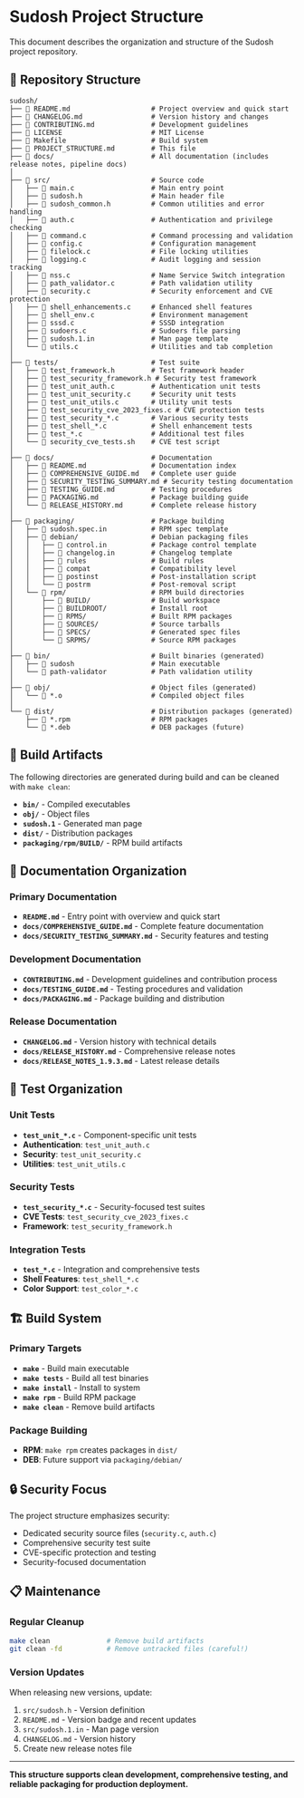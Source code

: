 # Sudosh Project Structure

This document describes the organization and structure of the Sudosh project repository.

## 📁 Repository Structure

```
sudosh/
├── 📄 README.md                    # Project overview and quick start
├── 📄 CHANGELOG.md                 # Version history and changes
├── 📄 CONTRIBUTING.md              # Development guidelines
├── 📄 LICENSE                      # MIT License
├── 📄 Makefile                     # Build system
├── 📄 PROJECT_STRUCTURE.md         # This file
├── 📂 docs/                        # All documentation (includes release notes, pipeline docs)
│
├── 📂 src/                         # Source code
│   ├── 📄 main.c                   # Main entry point
│   ├── 📄 sudosh.h                 # Main header file
│   ├── 📄 sudosh_common.h          # Common utilities and error handling
│   ├── 📄 auth.c                   # Authentication and privilege checking
│   ├── 📄 command.c                # Command processing and validation
│   ├── 📄 config.c                 # Configuration management
│   ├── 📄 filelock.c               # File locking utilities
│   ├── 📄 logging.c                # Audit logging and session tracking
│   ├── 📄 nss.c                    # Name Service Switch integration
│   ├── 📄 path_validator.c         # Path validation utility
│   ├── 📄 security.c               # Security enforcement and CVE protection
│   ├── 📄 shell_enhancements.c     # Enhanced shell features
│   ├── 📄 shell_env.c              # Environment management
│   ├── 📄 sssd.c                   # SSSD integration
│   ├── 📄 sudoers.c                # Sudoers file parsing
│   ├── 📄 sudosh.1.in              # Man page template
│   └── 📄 utils.c                  # Utilities and tab completion
│
├── 📂 tests/                       # Test suite
│   ├── 📄 test_framework.h         # Test framework header
│   ├── 📄 test_security_framework.h # Security test framework
│   ├── 📄 test_unit_auth.c         # Authentication unit tests
│   ├── 📄 test_unit_security.c     # Security unit tests
│   ├── 📄 test_unit_utils.c        # Utility unit tests
│   ├── 📄 test_security_cve_2023_fixes.c # CVE protection tests
│   ├── 📄 test_security_*.c        # Various security tests
│   ├── 📄 test_shell_*.c           # Shell enhancement tests
│   ├── 📄 test_*.c                 # Additional test files
│   └── 📄 security_cve_tests.sh    # CVE test script
│
├── 📂 docs/                        # Documentation
│   ├── 📄 README.md                # Documentation index
│   ├── 📄 COMPREHENSIVE_GUIDE.md   # Complete user guide
│   ├── 📄 SECURITY_TESTING_SUMMARY.md # Security testing documentation
│   ├── 📄 TESTING_GUIDE.md         # Testing procedures
│   ├── 📄 PACKAGING.md             # Package building guide
│   └── 📄 RELEASE_HISTORY.md       # Complete release history
│
├── 📂 packaging/                   # Package building
│   ├── 📄 sudosh.spec.in           # RPM spec template
│   ├── 📂 debian/                  # Debian packaging files
│   │   ├── 📄 control.in           # Package control template
│   │   ├── 📄 changelog.in         # Changelog template
│   │   ├── 📄 rules                # Build rules
│   │   ├── 📄 compat               # Compatibility level
│   │   ├── 📄 postinst             # Post-installation script
│   │   └── 📄 postrm               # Post-removal script
│   └── 📂 rpm/                     # RPM build directories
│       ├── 📂 BUILD/               # Build workspace
│       ├── 📂 BUILDROOT/           # Install root
│       ├── 📂 RPMS/                # Built RPM packages
│       ├── 📂 SOURCES/             # Source tarballs
│       ├── 📂 SPECS/               # Generated spec files
│       └── 📂 SRPMS/               # Source RPM packages
│
├── 📂 bin/                         # Built binaries (generated)
│   ├── 📄 sudosh                   # Main executable
│   └── 📄 path-validator           # Path validation utility
│
├── 📂 obj/                         # Object files (generated)
│   └── 📄 *.o                      # Compiled object files
│
└── 📂 dist/                        # Distribution packages (generated)
    ├── 📄 *.rpm                    # RPM packages
    └── 📄 *.deb                    # DEB packages (future)
```

## 🔧 Build Artifacts

The following directories are generated during build and can be cleaned with `make clean`:

- **`bin/`** - Compiled executables
- **`obj/`** - Object files
- **`sudosh.1`** - Generated man page
- **`dist/`** - Distribution packages
- **`packaging/rpm/BUILD/`** - RPM build artifacts

## 📖 Documentation Organization

### Primary Documentation
- **`README.md`** - Entry point with overview and quick start
- **`docs/COMPREHENSIVE_GUIDE.md`** - Complete feature documentation
- **`docs/SECURITY_TESTING_SUMMARY.md`** - Security features and testing

### Development Documentation
- **`CONTRIBUTING.md`** - Development guidelines and contribution process
- **`docs/TESTING_GUIDE.md`** - Testing procedures and validation
- **`docs/PACKAGING.md`** - Package building and distribution

### Release Documentation
- **`CHANGELOG.md`** - Version history with technical details
- **`docs/RELEASE_HISTORY.md`** - Comprehensive release notes
- **`docs/RELEASE_NOTES_1.9.3.md`** - Latest release details

## 🧪 Test Organization

### Unit Tests
- **`test_unit_*.c`** - Component-specific unit tests
- **Authentication**: `test_unit_auth.c`
- **Security**: `test_unit_security.c`
- **Utilities**: `test_unit_utils.c`

### Security Tests
- **`test_security_*.c`** - Security-focused test suites
- **CVE Tests**: `test_security_cve_2023_fixes.c`
- **Framework**: `test_security_framework.h`

### Integration Tests
- **`test_*.c`** - Integration and comprehensive tests
- **Shell Features**: `test_shell_*.c`
- **Color Support**: `test_color_*.c`

## 🏗️ Build System

### Primary Targets
- **`make`** - Build main executable
- **`make tests`** - Build all test binaries
- **`make install`** - Install to system
- **`make rpm`** - Build RPM package
- **`make clean`** - Remove build artifacts

### Package Building
- **RPM**: `make rpm` creates packages in `dist/`
- **DEB**: Future support via `packaging/debian/`

## 🔒 Security Focus

The project structure emphasizes security:
- Dedicated security source files (`security.c`, `auth.c`)
- Comprehensive security test suite
- CVE-specific protection and testing
- Security-focused documentation

## 📋 Maintenance

### Regular Cleanup
```bash
make clean              # Remove build artifacts
git clean -fd           # Remove untracked files (careful!)
```

### Version Updates
When releasing new versions, update:
1. `src/sudosh.h` - Version definition
2. `README.md` - Version badge and recent updates
3. `src/sudosh.1.in` - Man page version
4. `CHANGELOG.md` - Version history
5. Create new release notes file

---

**This structure supports clean development, comprehensive testing, and reliable packaging for production deployment.**
